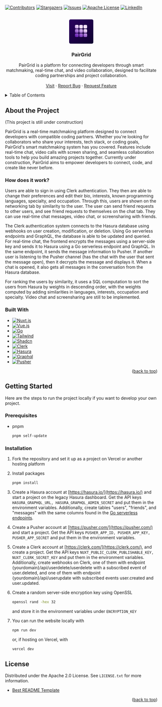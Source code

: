<!-- Improved compatibility of back to top link: See: https://github.com/othneildrew/Best-README-Template/pull/73 -->
<a id="readme-top"></a>
<!--
*** Thanks for checking out the Best-README-Template. If you have a suggestion
*** that would make this better, please fork the repo and create a pull request
*** or simply open an issue with the tag "enhancement".
*** Don't forget to give the project a star!
*** Thanks again! Now go create something AMAZING! :D
-->



<!-- PROJECT SHIELDS -->
<!--
*** I'm using markdown "reference style" links for readability.
*** Reference links are enclosed in brackets [ ] instead of parentheses ( ).
*** See the bottom of this document for the declaration of the reference variables
*** for contributors-url, forks-url, etc. This is an optional, concise syntax you may use.
*** https://www.markdownguide.org/basic-syntax/#reference-style-links
-->
[![Contributors][contributors-shield]][contributors-url]
[![Stargazers][stars-shield]][stars-url]
[![Issues][issues-shield]][issues-url]
[![Apache License][license-shield]][license-url]
[![LinkedIn][linkedin-shield]][linkedin-url-joseph]



<!-- PROJECT LOGO -->
<br />
<div align="center">
  <a href="https://github.com/josephHelfenbein/pairgrid">
    <img src="/public/pairgrid-icon.svg" alt="Logo" width="80" height="80">
  </a>

<h3 align="center">PairGrid</h3>

  <p align="center">
    PairGrid is a platform for connecting developers through smart matchmaking, real-time chat, and video collaboration, designed to facilitate coding partnerships and project collaboration.
    <br />
    <br />
    <a href="https://www.pairgrid.com">Visit</a>
    ·
    <a href="https://github.com/josephHelfenbein/pairgrid/issues/new?labels=bug&template=bug-report---.md">Report Bug</a>
    ·
    <a href="https://github.com/josephHelfenbein/pairgrid/issues/new?labels=enhancement&template=feature-request---.md">Request Feature</a>
  </p>
</div>



<!-- TABLE OF CONTENTS -->
<details>
  <summary>Table of Contents</summary>
  <ol>
    <li>
      <a href="#about-the-project">About The Project</a>
      <ul>
        <li><a href="#built-with">Built With</a></li>
      </ul>
    </li>
    <li>
      <a href="#getting-started">Getting Started</a>
      <ul>
        <li><a href="#prerequisites">Prerequisites</a></li>
        <li><a href="#installation">Installation</a></li>
      </ul>
    </li>
    <li><a href="#license">License</a></li>
  </ol>
</details>



<!-- ABOUT THE PROJECT -->
## About the Project

(This project is still under construction)

PairGrid is a real-time matchmaking platform designed to connect developers with compatible coding partners. Whether you're looking for collaborators who share your interests, tech stack, or coding goals, PairGrid's smart matchmaking system has you covered. Features include real-time chat, video calls with screen sharing, and seamless collaboration tools to help you build amazing projects together. Currently under construction, PairGrid aims to empower developers to connect, code, and create like never before.

### How does it work?

Users are able to sign in using Clerk authentication. They then are able to change their preferences and edit their bio, interests, known programming languages, specialty, and occupation. Through this, users are shown on the networking tab by similarity to the user. The user can send friend requests to other users, and see friend requests to themselves on the chat tab. They can use real-time chat messages, video chat, or screensharing with friends.

The Clerk authentication system connects to the Hasura database using webhooks on user creation, modification, or deletion. Using Go serverless endpoints and GraphQL, the database is able to be updated and queried.
For real-time chat, the frontend encrypts the messages using a server-side key and sends it to Hasura using a Go serverless endpoint and GraphQL. In the same endpoint, it sends the message information to Pusher. If another user is listening to the Pusher channel (has the chat with the user that sent the message open), then it decrypts the message and displays it. When a chat is opened, it also gets all messages in the conversation from the Hasura database.

For ranking the users by similarity, it uses a SQL computation to sort the users from Hasura by weights in descending order, with the weights computed by adding similarities in languages, interests, occupation and specialty. Video chat and screensharing are still to be implemented.





### Built With

* [![Nuxt.js][Nuxt.js]][Nuxt.js-url]
* [![Vue.js][Vue.js]][Vue.js-url]
* [![Go][Go]][Go-url]
* [![Tailwind][Tailwind]][Tailwind-url]
* [![Shadcn][Shadcn]][Shadcn-url]
* [![Clerk][Clerk]][Clerk-url]
* [![Hasura][Hasura]][Hasura-url]
* [![Graphql][Graphql]][Graphql-url]
* [![Pusher][Pusher]][Pusher-url]



<p align="right">(<a href="#readme-top">back to top</a>)</p>




<!-- GETTING STARTED -->
## Getting Started

Here are the steps to run the project locally if you want to develop your own project.

### Prerequisites

* pnpm
  ```sh
  pnpm self-update
  ```


### Installation

1. Fork the repository and set it up as a project on Vercel or another hosting platform

2. Install packages
   ```sh
   pnpm install
   ```

3. Create a Hasura account at [https://hasura.io/](https://hasura.io/) and start a project on the legacy Hasura dashboard. Get the API keys `HASURA_GRAPHQL_URL, HASURA_GRAPHQL_ADMIN_SECRET` and put them in the environment variables. Additionally, create tables "users", "friends", and "messages" with the same columns found in the [Go serverless endpoints](https://github.com/josephHelfenbein/pairgrid/tree/main/api).

4. Create a Pusher account at [https://pusher.com/](https://pusher.com/) and start a project. Get the API keys `PUSHER_APP_ID, PUSHER_APP_KEY, PUSHER_APP_SECRET` and put them in the environment variables. 

5. Create a Clerk account at [https://clerk.com/](https://clerk.com/), and create a project. Get the API keys `NUXT_PUBLIC_CLERK_PUBLISHABLE_KEY, NUXT_CLERK_SECRET_KEY`
    and put them in the environment variables. Additionally, create webhooks on Clerk, one of them with endpoint {yourdomain}/api/userdelete/userdelete with a subscribed event of user.deleted, and one of them with endpoint {yourdomain}/api/userupdate with subscribed events user.created
 and user.updated.  

 6. Create a random server-side encryption key using OpenSSL
    ```bash
    openssl rand -hex 32
    ```
    and store it in the environment variables under `ENCRYPTION_KEY`

7. You can run the website locally with
    ```sh
    npm run dev
    ```
    or, if hosting on Vercel, with
    ```sh
    vercel dev
    ```








<!-- LICENSE -->
## License

Distributed under the Apache 2.0 License. See `LICENSE.txt` for more information.


* [Best README Template](https://github.com/othneildrew/Best-README-Template)

<p align="right">(<a href="#readme-top">back to top</a>)</p>





<!-- MARKDOWN LINKS & IMAGES -->
<!-- https://www.markdownguide.org/basic-syntax/#reference-style-links -->
[contributors-shield]: https://img.shields.io/github/contributors/josephHelfenbein/pairgrid.svg?style=for-the-badge
[contributors-url]: https://github.com/josephHelfenbein/pairgrid/graphs/contributors
[forks-shield]: https://img.shields.io/github/forks/josephHelfenbein/pairgrid.svg?style=for-the-badge
[forks-url]: https://github.com/josephHelfenbein/pairgrid/network/members
[stars-shield]: https://img.shields.io/github/stars/josephHelfenbein/pairgrid.svg?style=for-the-badge
[stars-url]: https://github.com/josephHelfenbein/pairgrid/stargazers
[issues-shield]: https://img.shields.io/github/issues/josephHelfenbein/pairgrid.svg?style=for-the-badge
[issues-url]: https://github.com/josephHelfenbein/pairgrid/issues
[license-shield]: https://img.shields.io/github/license/josephHelfenbein/pairgrid.svg?style=for-the-badge
[license-url]: https://github.com/josephHelfenbein/pairgrid/blob/master/LICENSE.txt
[linkedin-shield]: https://img.shields.io/badge/LinkedIn-0A66C2.svg?style=for-the-badge&logo=linkedin&logoColor=white
[linkedin-url-joseph]: https://linkedin.com/in/joseph-j-helfenbein
[product-screenshot]: images/screenshot.png
[Nuxt.js]: https://img.shields.io/badge/Nuxt.js-00DC82?style=for-the-badge&logo=nuxt&logoColor=white
[Nuxt.js-url]: https://nuxt.com/
[Vue.js]: https://img.shields.io/badge/Vue.js-4FC08D?style=for-the-badge&logo=vue.js&logoColor=white
[Vue.js-url]: https://vuejs.org/
[Go]: https://img.shields.io/badge/go-00ADD8?style=for-the-badge&logo=go&logoColor=white
[Go-url]: https://go.dev/
[Tailwind]: https://img.shields.io/badge/Tailwind%20CSS-06B6D4?style=for-the-badge&logo=tailwindcss&logoColor=white
[Tailwind-url]: https://tailwindcss.com/
[Shadcn]: https://img.shields.io/badge/shadcn%E2%80%93vue-000000?style=for-the-badge&logo=shadcn/ui&logoColor=4FC08D
[Shadcn-url]: https://www.shadcn-vue.com/
[Clerk]: https://img.shields.io/badge/clerk-6C47FF?logo=clerk&style=for-the-badge&logoColor=white
[Clerk-url]: https://clerk.com/
[Hasura]: https://img.shields.io/badge/hasura-1EB4D4?logo=hasura&style=for-the-badge&logoColor=white
[Hasura-url]: https://hasura.io/
[Graphql]: https://img.shields.io/badge/graphql-E10098?style=for-the-badge&logo=graphql&logoColor=white
[Graphql-url]: https://graphql.org/
[Pusher]: https://img.shields.io/badge/pusher-300D4F?style=for-the-badge&logo=pusher&logoColor=white
[Pusher-url]: https://pusher.com/

